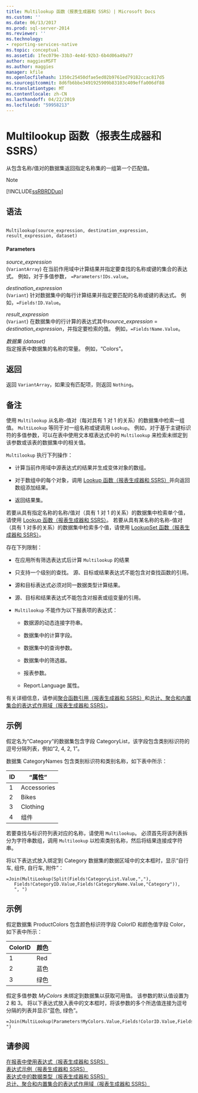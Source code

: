 ```yaml
---
title: Multilookup 函数（报表生成器和 SSRS）| Microsoft Docs
ms.custom: ''
ms.date: 06/13/2017
ms.prod: sql-server-2014
ms.reviewer: ''
ms.technology:
- reporting-services-native
ms.topic: conceptual
ms.assetid: 1fec079e-33b3-4e4d-92b3-6b4d06a49a77
author: maggiesMSFT
ms.author: maggies
manager: kfile
ms.openlocfilehash: 1350c25450dfae5ed02b9761ed79182ccac817d5
ms.sourcegitcommit: 8d6fb6bbe3491925909b83103c409effa006df88
ms.translationtype: MT
ms.contentlocale: zh-CN
ms.lasthandoff: 04/22/2019
ms.locfileid: "59958213"
---
```

# <a name="multilookup-function-report-builder-and-ssrs"></a>Multilookup 函数（报表生成器和 SSRS）
  从包含名称/值对的数据集返回指定名称集的一组第一个匹配值。  
  
> [!NOTE]  
>  [!INCLUDE[ssRBRDDup](../../includes/ssrbrddup-md.md)]  
  
## <a name="syntax"></a>语法  
  
```  
  
Multilookup(source_expression, destination_expression, result_expression, dataset)  
```  
  
#### <a name="parameters"></a>Parameters  
 *source_expression*  
 (`VariantArray`) 在当前作用域中计算结果并指定要查找的名称或键的集合的表达式。 例如，对于多值参数， `=Parameters!IDs.value`。  
  
 *destination_expression*  
 (`Variant`) 针对数据集中的每行计算结果并指定要匹配的名称或键的表达式。 例如，`=Fields!ID.Value`。  
  
 *result_expression*  
 (`Variant`) 在数据集中的行计算的表达式其中*source_expression* = *destination_expression*，并指定要检索的值。 例如，`=Fields!Name.Value`。  
  
 *数据集 (dataset)*  
 指定报表中数据集的名称的常量。 例如，“Colors”。  
  
## <a name="return"></a>返回  
 返回 `VariantArray`，如果没有匹配项，则返回 `Nothing`。  
  
## <a name="remarks"></a>备注  
 使用 `Multilookup` 从名称-值对（每对具有 1 对 1 的关系）的数据集中检索一组值。 `MultiLookup` 等同于对一组名称或键调用 `Lookup`。 例如，对于基于主键标识符的多值参数，可以在表中使用文本框表达式中的 `Multilookup` 来检索未绑定到该参数或该表的数据集中的相关值。  
  
 `Multilookup` 执行下列操作：  
  
-   计算当前作用域中源表达式的结果并生成变体对象的数组。  
  
-   对于数组中的每个对象，调用 [Lookup 函数（报表生成器和 SSRS）](report-builder-functions-lookup-function.md)并向返回数组添加结果。  
  
-   返回结果集。  
  
 若要从具有指定名称的名称/值对（具有 1 对 1 的关系）的数据集中检索单个值，请使用 [Lookup 函数（报表生成器和 SSRS）](report-builder-functions-lookup-function.md)。 若要从具有某名称的名称-值对（具有 1 对多的关系）的数据集中检索多个值，请使用 [LookupSet 函数（报表生成器和 SSRS）](report-builder-functions-lookupset-function.md)。  
  
 存在下列限制：  
  
-   在应用所有筛选表达式后计算 `Multilookup` 的结果  
  
-   只支持一个级别的查找。 源、目标或结果表达式不能包含对查找函数的引用。  
  
-   源和目标表达式必须对同一数据类型计算结果。  
  
-   源、目标和结果表达式不能包含对报表或组变量的引用。  
  
-   `Multilookup` 不能作为以下报表项的表达式：  
  
    -   数据源的动态连接字符串。  
  
    -   数据集中的计算字段。  
  
    -   数据集中的查询参数。  
  
    -   数据集中的筛选器。  
  
    -   报表参数。  
  
    -   Report.Language 属性。  
  
 有关详细信息，请参阅[聚合函数引用（报表生成器和 SSRS）](report-builder-functions-aggregate-functions-reference.md)和[总计、聚合和内置集合的表达式作用域（报表生成器和 SSRS）](expression-scope-for-totals-aggregates-and-built-in-collections.md)。  
  
## <a name="example"></a>示例  
 假定名为“Category”的数据集包含字段 CategoryList，该字段包含类别标识符的逗号分隔列表，例如“2, 4, 2, 1”。  
  
 数据集 CategoryNames 包含类别标识符和类别名称，如下表中所示：  
  
|ID|“属性”|  
|--------|----------|  
|1|Accessories|  
|2|Bikes|  
|3|Clothing|  
|4|组件|  
  
 若要查找与标识符列表对应的名称，请使用 `Multilookup`。 必须首先将该列表拆分为字符串数组，调用 `Multilookup` 以检索类别名称，然后将结果连接成字符串。  
  
 将以下表达式放入绑定到 Category 数据集的数据区域中的文本框时，显示“自行车, 组件, 自行车, 附件”：  
  
```  
=Join(MultiLookup(Split(Fields!CategoryList.Value,","),  
   Fields!CategoryID.Value,Fields!CategoryName.Value,"Category")),  
   ", ")  
```  
  
## <a name="example"></a>示例  
 假定数据集 ProductColors 包含颜色标识符字段 ColorID 和颜色值字段 Color，如下表中所示：  
  
|ColorID|颜色|  
|-------------|-----------|  
|1|Red|  
|2|蓝色|  
|3|绿色|  
  
 假定多值参数 *MyColors* 未绑定到数据集以获取可用值。 该参数的默认值设置为 2 和 3。 将以下表达式放入表中的文本框时，将该参数的多个所选值连接为逗号分隔的列表并显示“蓝色, 绿色”。  
  
```  
=Join(MultiLookup(Parameters!MyColors.Value,Fields!ColorID.Value,Fields!Color.Value,"ProductColors"),", ")  
```  
  
## <a name="see-also"></a>请参阅  
 [在报表中使用表达式（报表生成器和 SSRS）](expression-uses-in-reports-report-builder-and-ssrs.md)   
 [表达式示例（报表生成器和 SSRS）](expression-examples-report-builder-and-ssrs.md)   
 [表达式中的数据类型（报表生成器和 SSRS）](expressions-report-builder-and-ssrs.md)   
 [总计、聚合和内置集合的表达式作用域（报表生成器和 SSRS）](expression-scope-for-totals-aggregates-and-built-in-collections.md)  
  
  
